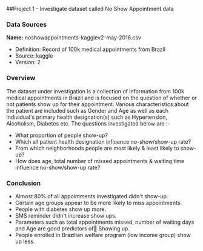 ##Project 1 - Investigate dataset called No Show Appointment data

### Data Sources
**Name:** noshowappointments-kagglev2-may-2016.csv
- Definition: Record of 100k medical appointments from Brazil
- Source: kaggle
- Version: 2

### Overview
The dataset under investigation is a collection of information from 100k medical appointments in Brazil and is focused on the question of whether or not patients show up for their appointment. Various characteristics about the patient are included such as Gender and Age as well as each individual's primary health designation(s) such as Hypertension, Alcoholism, Diabetes etc. The questions investigated below are :-

- What proportion of people show-up?
- Which all patient health designation influence no-show/show-up rate?
- From which neighborhoods people are most likely & least likely to show-up?
- How does age, total number of missed appointments & waiting time influence no-show/show-up rate?

### Conclusion
- Almost 80% of all appointments investigated didn't show-up.
- Certain age groups appear to be more likely to miss appointments.
- People with diabetes show up more.
- SMS reminder didn't increase show ups.
- Parameters such as total appointments missed, number of waiting days and Age are good predictors of ٍShowing up.
- People enrolled in Brazilian welfare program (low income group) show up less.
